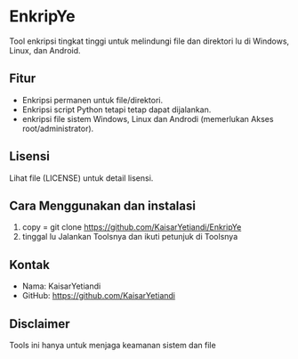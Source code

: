 # EnkripYe

Tool enkripsi tingkat tinggi untuk melindungi file dan direktori lu di Windows, Linux, dan Android.

## Fitur
- Enkripsi permanen untuk file/direktori.
- Enkripsi script Python tetapi tetap dapat dijalankan.
- enkripsi file sistem Windows, Linux dan Androdi (memerlukan Akses root/administrator).

## Lisensi
Lihat file (LICENSE) untuk detail lisensi.

## Cara Menggunakan dan instalasi
1. copy = git clone https://github.com/KaisarYetiandi/EnkripYe
2. tinggal lu Jalankan Toolsnya dan ikuti petunjuk di Toolsnya

## Kontak
- Nama: KaisarYetiandi
- GitHub: https://github.com/KaisarYetiandi

## Disclaimer 
Tools ini hanya untuk menjaga keamanan sistem dan file 
